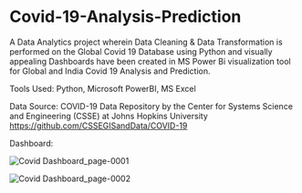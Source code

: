 # Covid-19-Analysis-Prediction

A Data Analytics project wherein Data Cleaning & Data Transformation is performed on the Global Covid 19 Database using Python and visually appealing Dashboards have been created in MS Power Bi visualization tool for Global and India Covid 19 Analysis and Prediction.

Tools Used: Python, Microsoft PowerBI, MS Excel

Data Source: COVID-19 Data Repository by the Center for Systems Science and Engineering (CSSE) at Johns Hopkins University
https://github.com/CSSEGISandData/COVID-19

Dashboard:

![Covid Dashboard_page-0001](https://user-images.githubusercontent.com/120459386/210132559-1e0cde4a-6c73-4c93-8c4d-cf32e88e4a40.jpg)

![Covid Dashboard_page-0002](https://user-images.githubusercontent.com/120459386/210132565-768364bd-3bc5-448b-b6ce-4a5c67bb2368.jpg)
